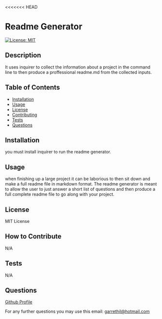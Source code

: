 <<<<<<< HEAD
# Readme Generator

  [![License: MIT](https://img.shields.io/badge/License-MIT-yellow.svg)](https://opensource.org/licenses/MIT)

  ## Description
  It uses inquirer to collect the information about a project in the command line to then produce a proffessional readme.md from the collected inputs.


  ## Table of Contents
  - [Installation](#installation)
  - [Usage](#usage)
  - [License](#license)
  - [Contributing](#contributing)
  - [Tests](#tests)
  - [Questions](#questions)
  
  
  ## Installation
  you must install inquirer to run the readme generator.
  
  ## Usage
  when finishing up a large project it can be laborious to then sit down and make a full readme file in markdown format. The readme generator is meant to allow the user to just answer a short list of questions and then produce a full complete readme file to go along with your project.

  
  ## License
  MIT License


  ## How to Contribute
  N/A
    
  ## Tests
  N/A

  ## Questions
  [Github Profile](https://github.com/garrethil)

  For any further questions you may use this email: garrethil@hotmail.com
  